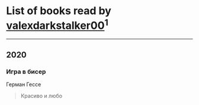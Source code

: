 # List of books read by [valexdarkstalker00](http://vk.com/id177960414)<sup>1</sup>
---

## 2020

### Игра в бисер
Герман Гессе
> Красиво и любо



